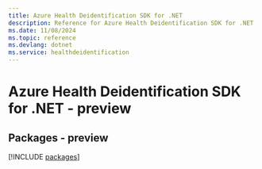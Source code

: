 ```yaml
---
title: Azure Health Deidentification SDK for .NET
description: Reference for Azure Health Deidentification SDK for .NET
ms.date: 11/08/2024
ms.topic: reference
ms.devlang: dotnet
ms.service: healthdeidentification
---
```

# Azure Health Deidentification SDK for .NET - preview
## Packages - preview
[!INCLUDE [packages](health-deidentification-index.md)]